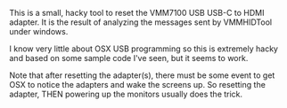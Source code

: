 This is a small, hacky tool to reset the VMM7100 USB USB-C to HDMI 
adapter.  It is the result of analyzing the messages sent by VMMHIDTool 
under windows.

I know very little about OSX USB programming so this is extremely hacky 
and based on some sample code I've seen, but it seems to work. 

Note that after resetting the adapter(s), there must be some event to get 
OSX to notice the adapters and wake  the screens up.  So resetting the 
adapter, THEN powering up the monitors usually does the trick.   
